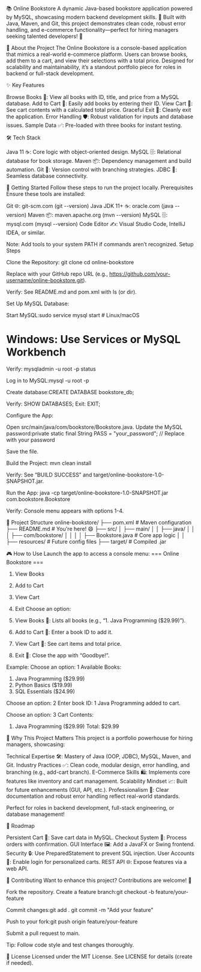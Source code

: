 📚 Online Bookstore
A dynamic Java-based bookstore application powered by MySQL, showcasing modern backend development skills. 🚀 Built with Java, Maven, and Git, this project demonstrates clean code, robust error handling, and e-commerce functionality—perfect for hiring managers seeking talented developers! 💼

🌟 About the Project
The Online Bookstore is a console-based application that mimics a real-world e-commerce platform. Users can browse books, add them to a cart, and view their selections with a total price. Designed for scalability and maintainability, it’s a standout portfolio piece for roles in backend or full-stack development.

✨ Key Features

Browse Books 📖: View all books with ID, title, and price from a MySQL database.
Add to Cart 🛒: Easily add books by entering their ID.
View Cart 💸: See cart contents with a calculated total price.
Graceful Exit 🚪: Cleanly exit the application.
Error Handling 🛡️: Robust validation for inputs and database issues.
Sample Data ✅: Pre-loaded with three books for instant testing.


🛠️ Tech Stack

Java 11 ☕: Core logic with object-oriented design.
MySQL 🗄️: Relational database for book storage.
Maven 📦: Dependency management and build automation.
Git 🌿: Version control with branching strategies.
JDBC 🔗: Seamless database connectivity.


🚀 Getting Started
Follow these steps to run the project locally.
Prerequisites
Ensure these tools are installed:

Git 🌐: git-scm.com (git --version)
Java JDK 11+ ☕: oracle.com (java --version)
Maven 📦: maven.apache.org (mvn --version)
MySQL 🗄️: mysql.com (mysql --version)
Code Editor ✍️: Visual Studio Code, IntelliJ IDEA, or similar.

Note: Add tools to your system PATH if commands aren’t recognized.
Setup Steps

Clone the Repository:
git clone <your-repository-url>
cd online-bookstore

Replace <your-repository-url> with your GitHub repo URL (e.g., https://github.com/your-username/online-bookstore.git).

Verify: See README.md and pom.xml with ls (or dir).


Set Up MySQL Database:

Start MySQL:sudo service mysql start  # Linux/macOS
# Windows: Use Services or MySQL Workbench


Verify: mysqladmin -u root -p status


Log in to MySQL:mysql -u root -p


Create database:CREATE DATABASE bookstore_db;


Verify: SHOW DATABASES;
Exit: EXIT;




Configure the App:

Open src/main/java/com/bookstore/Bookstore.java.
Update the MySQL password:private static final String PASS = "your_password"; // Replace with your password


Save the file.


Build the Project:
mvn clean install


Verify: See “BUILD SUCCESS” and target/online-bookstore-1.0-SNAPSHOT.jar.


Run the App:
java -cp target/online-bookstore-1.0-SNAPSHOT.jar com.bookstore.Bookstore


Verify: Console menu appears with options 1-4.




📂 Project Structure
online-bookstore/
├── pom.xml                     # Maven configuration
├── README.md                   # You're here! 😄
├── src/
│   ├── main/
│   │   ├── java/
│   │   │   ├── com/bookstore/
│   │   │   │   ├── Bookstore.java  # Core app logic
│   │   ├── resources/          # Future config files
├── target/                     # Compiled .jar



🎮 How to Use
Launch the app to access a console menu:
=== Online Bookstore ===
1. View Books
2. Add to Cart
3. View Cart
4. Exit
Choose an option:


1. View Books 📖: Lists all books (e.g., “1. Java Programming ($29.99)”).
2. Add to Cart 🛒: Enter a book ID to add it.
3. View Cart 💸: See cart items and total price.
4. Exit 🚪: Close the app with “Goodbye!”.

Example:
Choose an option: 1
Available Books:
1. Java Programming ($29.99)
2. Python Basics ($19.99)
3. SQL Essentials ($24.99)

Choose an option: 2
Enter book ID: 1
Java Programming added to cart.

Choose an option: 3
Cart Contents:
1. Java Programming ($29.99)
Total: $29.99


💼 Why This Project Matters
This project is a portfolio powerhouse for hiring managers, showcasing:

Technical Expertise 🛠️: Mastery of Java (OOP, JDBC), MySQL, Maven, and Git.
Industry Practices ✅: Clean code, modular design, error handling, and branching (e.g., add-cart branch).
E-Commerce Skills 🛍️: Implements core features like inventory and cart management.
Scalability Mindset 📈: Built for future enhancements (GUI, API, etc.).
Professionalism 📝: Clear documentation and robust error handling reflect real-world standards.

Perfect for roles in backend development, full-stack engineering, or database management!

🔮 Roadmap

Persistent Cart 💾: Save cart data in MySQL.
Checkout System 🧾: Process orders with confirmation.
GUI Interface 🖼️: Add a JavaFX or Swing frontend.
Security 🔒: Use PreparedStatement to prevent SQL injection.
User Accounts 👤: Enable login for personalized carts.
REST API 🌐: Expose features via a web API.


🤝 Contributing
Want to enhance this project? Contributions are welcome! 🙌

Fork the repository.
Create a feature branch:git checkout -b feature/your-feature


Commit changes:git add .
git commit -m "Add your feature"


Push to your fork:git push origin feature/your-feature


Submit a pull request to main.

Tip: Follow code style and test changes thoroughly.

📜 License
Licensed under the MIT License. See LICENSE for details (create if needed).

